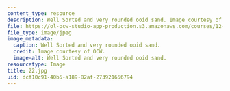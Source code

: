 ```yaml
---
content_type: resource
description: Well Sorted and very rounded ooid sand. Image courtesy of OCW.
file: https://ol-ocw-studio-app-production.s3.amazonaws.com/courses/12-110-sedimentary-geology-fall-2004/dcf10c9140b5a18982af273921656794_22.jpg
file_type: image/jpeg
image_metadata:
  caption: Well Sorted and very rounded ooid sand.
  credit: Image courtesy of OCW.
  image-alt: Well Sorted and very rounded ooid sand.
resourcetype: Image
title: 22.jpg
uid: dcf10c91-40b5-a189-82af-273921656794
---
```

